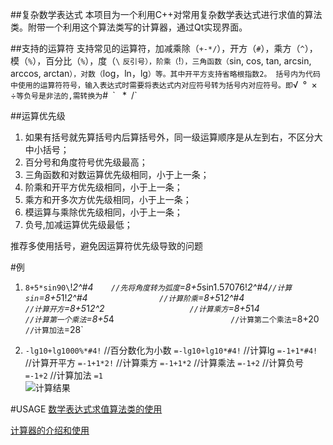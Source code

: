 ##复杂数学表达式
本项目为一个利用C++对常用复杂数学表达式进行求值的算法类。附带一个利用这个算法类写的计算器，通过Qt实现界面。

##支持的运算符
支持常见的运算符，加减乘除（`+-*/`），开方（`#`），乘方（`^`），模（`%`），百分比（`%`），度（`\` `反引号），阶乘（`!`），三角函数（`sin, cos, tan, arcsin, arccos, arctan`），对数（`log，ln，lg`）等。其中开平方支持省略根指数2。
括号内为代码中使用的运算符符号，输入表达式时需要将表达式内对应符号转为括号内对应符号。即`√` `°` `×` `÷`等负号是非法的,需转换为`#` `\` ` `*` `/`

##运算优先级
1. 如果有括号就先算括号内后算括号外，同一级运算顺序是从左到右，不区分大中小括号；
2. 百分号和角度符号优先级最高；
3. 三角函数和对数运算优先级相同，小于上一条；
4. 阶乘和开平方优先级相同，小于上一条；
5. 乘方和开多次方优先级相同，小于上一条；
6. 模运算与乘除优先级相同，小于上一条；
7. 负号,加减运算优先级最低；

推荐多使用括号，避免因运算符优先级导致的问题

#例
 1. `8+5*sin90\`!*2^#4`     //先将角度转为弧度
`=8+5*sin1.57076!*2^#4` //计算sin
`=8+5*1!*2^#4`                 //计算阶乘
`=8+5*1*2^#4`                  //计算开方
`=8+5*1*2^2`                    //计算乘方
`=8+5*1*4`                        //计算第一个乘法
`=8+5*4`                           //计算第二个乘法
`=8+20`                            //计算加法
`=28`

 2. `-lg10+lg1000%*#4!`  //百分数化为小数
`=-lg10+lg10*#4!`            //计算lg
`=-1+1*#4!`                      //计算开平方
`=-1+1*2!`                        //计算乘方
`=-1+1*2`                         //计算乘法
`=-1+2`                            //计算负号
`=-1+2`                            //计算加法
`=1`                                
![计算结果](http://2.jpg)

#USAGE
[数学表达式求值算法类的使用](https://github.com/Zix777/Complex-mathematical-expressions/tree/master/%E5%9B%9B%E5%88%99%E8%BF%90%E7%AE%97)

[计算器的介绍和使用](https://github.com/Zix777/Complex-mathematical-expressions/tree/master/Calculator)
